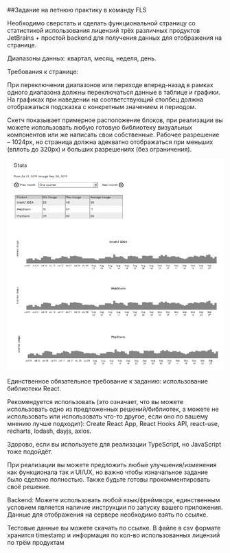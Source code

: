 ##Задание на летнюю практику в команду FLS

Необходимо сверстать и сделать функциональной страницу со статистикой использования лицензий трёх различных продуктов JetBrains + простой backend для получения данных для отображения на странице.

Диапазоны данных: квартал, месяц, неделя, день.

Требования к странице:

При переключении диапазонов или переходе вперед-назад в рамках одного диапазона должны переключаться данные в таблице и графики. На графиках при наведении на соответствующий столбец должна отображаться подсказка с конкретным значением и периодом.

Скетч показывает примерное расположение блоков, при реализации вы можете использовать любую готовую библиотеку визуальных компонентов или же написать свои собственные. Рабочее разрешение – 1024px, но страница должна адекватно отображаться при меньших (вплоть до 320px) и больших разрешениях (без ограничения).

![Sketch](images/sketch.png)

Единственное обязательное требование к заданию: использование библиотеки React.

Рекомендуется использовать (это означает, что вы можете использовать одно из предложенных решений/библиотек, а можете не использовать или использовать что-то другое, если оно по вашему мнению лучше подходит): Create React App, React Hooks API, react-use, recharts, lodash, dayjs, axios.

Здорово, если вы используете для реализации TypeScript, но JavaScript тоже подойдёт.

При реализации вы можете предложить любые улучшения/изменения как функционала так и UI/UX, но важно чтобы изначальное задание было сделано полностью. Также будьте готовы прокомментировать своё решение.

Backend: Можете использовать любой язык/фреймворк, единственным условием является наличие инструкции по запуску вашего приложения. Данные для отображения на сервере необходимо взять по ссылке.

Тестовые данные вы можете скачать по ссылке. В файле в csv формате хранится timestamp и информация по кол-во использованных лицензий по трём продуктам
